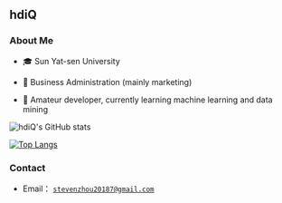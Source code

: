 ## hdiQ

### About Me

- 🎓 Sun Yat-sen University

- 💼 Business Administration (mainly marketing)

- 🧱 Amateur developer, currently learning machine learning and data mining

![hdiQ's GitHub stats](https://github-readme-stats.vercel.app/api?username=hdiQz&show_icons=true&theme=dark)

[![Top Langs](https://github-readme-stats.vercel.app/api/top-langs/?username=hdiQz&theme=dark)](https://github.com/hdiQz/github-readme-stats)

### Contact

+ Email： [`stevenzhou20187@gmail.com`](mailto:stevenzhou20187@gmail.com)
